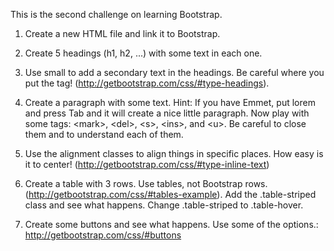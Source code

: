 This is the second challenge on learning Bootstrap. 

1. Create a new HTML file and link it to Bootstrap.

2. Create 5 headings (h1, h2, ...) with some text in each one.

3. Use small to add a secondary text in the headings. Be careful where you put the tag! (http://getbootstrap.com/css/#type-headings).

4. Create a paragraph with some text. Hint: If you have Emmet, put lorem and press Tab and it will create a nice little paragraph. Now play with some tags: \<mark>, \<del>, \<s>, \<ins>, and \<u>. Be careful to close them and to understand each of them.

5. Use the alignment classes to align things in specific places. How easy is it to center! (http://getbootstrap.com/css/#type-inline-text)

6. Create a table with 3 rows. Use tables, not Bootstrap rows. (http://getbootstrap.com/css/#tables-example). Add the .table-striped class and see what happens. Change .table-striped to .table-hover.

7. Create some buttons and see what happens. Use some of the options.: http://getbootstrap.com/css/#buttons
